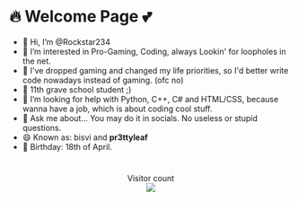 # 🔥 Welcome Page 💕
- 👋 Hi, I’m @Rockstar234
- 👀 I’m interested in Pro-Gaming, Coding, always Lookin' for loopholes in the net. 
- 📑 I've dropped gaming and changed my life priorities, so I'd better write code nowadays instead of gaming. (ofc no)
- 🌱 11th grave school student ;)
- 🤔 I’m looking for help with Python, C++, C# and HTML/CSS, because wanna have a job, which is about coding cool stuff.
- 💬 Ask me about... You may do it in socials. No useless or stupid questions.
- 😄 Known as: bisvi and __pr3ttyleaf__
- 🍰 Birthday: 18th of April.
#

<p align="center"> 
  Visitor count<br>
  <img src="https://profile-counter.glitch.me/Rockstar234/count.svg" />
</p>
